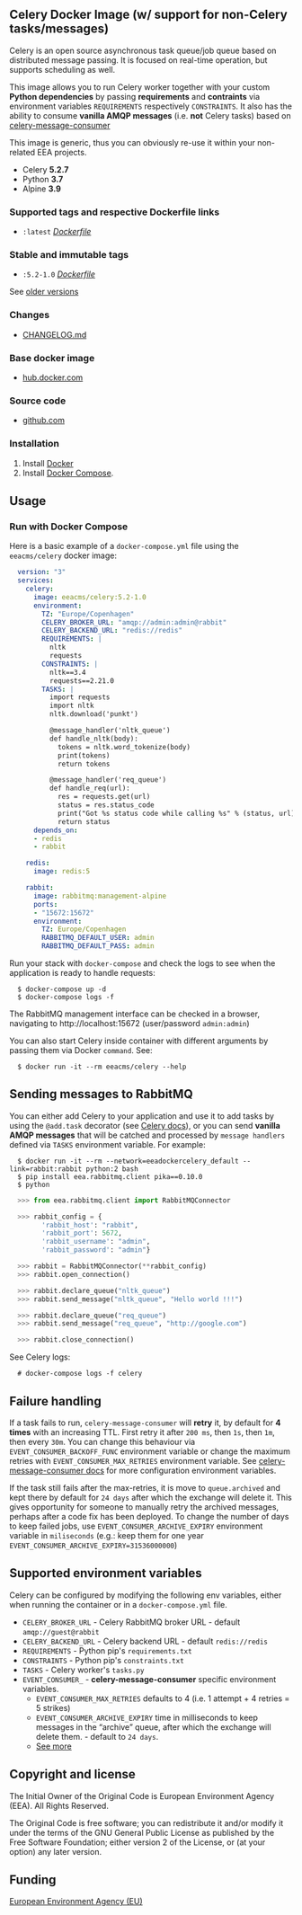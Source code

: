 ## Celery Docker Image (w/ support for non-Celery tasks/messages)

Celery is an open source asynchronous task queue/job queue based on distributed message passing.
It is focused on real-time operation, but supports scheduling as well.

This image allows you to run Celery worker together with your custom **Python dependencies**
by passing **requirements** and **contraints** via environment variables `REQUIREMENTS` respectively `CONSTRAINTS`.
It also has the ability to consume **vanilla AMQP messages** (i.e. **not** Celery tasks) based on
[celery-message-consumer](https://pypi.org/project/celery-message-consumer/)

This image is generic, thus you can obviously re-use it within your non-related EEA projects.

  - Celery **5.2.7**
  - Python **3.7**
  - Alpine **3.9**


### Supported tags and respective Dockerfile links

  - `:latest` [*Dockerfile*](https://github.com/eea/eea.docker.celery/blob/master/Dockerfile)


### Stable and immutable tags

  - `:5.2-1.0` [*Dockerfile*](https://github.com/eea/eea.docker.celery/tree/5.2-1.0/Dockerfile)

See [older versions](https://github.com/eea/eea.docker.celery/releases)


### Changes

 - [CHANGELOG.md](https://github.com/eea/eea.docker.celery/blob/master/CHANGELOG.md)


### Base docker image

 - [hub.docker.com](https://hub.docker.com/r/eeacms/celery)


### Source code

  - [github.com](http://github.com/eea/eea.docker.celery)


### Installation

1. Install [Docker](https://www.docker.com/)
2. Install [Docker Compose](https://docs.docker.com/compose/install/).

## Usage


### Run with Docker Compose

Here is a basic example of a `docker-compose.yml` file using the `eeacms/celery` docker image:

```yaml
  version: "3"
  services:
    celery:
      image: eeacms/celery:5.2-1.0
      environment:
        TZ: "Europe/Copenhagen"
        CELERY_BROKER_URL: "amqp://admin:admin@rabbit"
        CELERY_BACKEND_URL: "redis://redis"
        REQUIREMENTS: |
          nltk
          requests
        CONSTRAINTS: |
          nltk==3.4
          requests==2.21.0
        TASKS: |
          import requests
          import nltk
          nltk.download('punkt')

          @message_handler('nltk_queue')
          def handle_nltk(body):
            tokens = nltk.word_tokenize(body)
            print(tokens)
            return tokens

          @message_handler('req_queue')
          def handle_req(url):
            res = requests.get(url)
            status = res.status_code
            print("Got %s status code while calling %s" % (status, url))
            return status
      depends_on:
      - redis
      - rabbit

    redis:
      image: redis:5

    rabbit:
      image: rabbitmq:management-alpine
      ports:
      - "15672:15672"
      environment:
        TZ: Europe/Copenhagen
        RABBITMQ_DEFAULT_USER: admin
        RABBITMQ_DEFAULT_PASS: admin
```


Run your stack with `docker-compose` and check the logs to see when the application is ready to handle requests:

```
  $ docker-compose up -d
  $ docker-compose logs -f
```

The RabbitMQ management interface can be checked in a browser, navigating to http://localhost:15672 (user/password `admin:admin`)

You can also start Celery inside container with different arguments by passing them via Docker `command`. See:

```
  $ docker run -it --rm eeacms/celery --help
```

## Sending messages to RabbitMQ

You can either add Celery to your application and use it to add tasks by using the `@add.task` decorator (see [Celery docs](http://docs.celeryproject.org/en/latest/getting-started/first-steps-with-celery.html#application)), or you can send **vanilla AMQP messages**
that will be catched and processed by `message handlers` defined via `TASKS` environment variable. For example:

```
  $ docker run -it --rm --network=eeadockercelery_default --link=rabbit:rabbit python:2 bash
  $ pip install eea.rabbitmq.client pika==0.10.0
  $ python
```

```python
  >>> from eea.rabbitmq.client import RabbitMQConnector

  >>> rabbit_config = {
        'rabbit_host': "rabbit",
        'rabbit_port': 5672,
        'rabbit_username': "admin",
        'rabbit_password': "admin"}

  >>> rabbit = RabbitMQConnector(**rabbit_config)
  >>> rabbit.open_connection()

  >>> rabbit.declare_queue("nltk_queue")
  >>> rabbit.send_message("nltk_queue", "Hello world !!!")

  >>> rabbit.declare_queue("req_queue")
  >>> rabbit.send_message("req_queue", "http://google.com")

  >>> rabbit.close_connection()
```

See Celery logs:
```
  # docker-compose logs -f celery
```

## Failure handling

If a task fails to run, `celery-message-consumer` will **retry** it, by default for **4 times** with an increasing TTL. First retry it after `200 ms`, then `1s`, then `1m`, then every `30m`. You can change this behaviour via `EVENT_CONSUMER_BACKOFF_FUNC` environment variable or change the maximum retries with `EVENT_CONSUMER_MAX_RETRIES` environment variable. See [celery-message-consumer docs](https://pypi.org/project/celery-message-consumer/) for more configuration environment variables.

If the task still fails after the max-retries, it is move to `queue.archived` and kept there by default for `24 days` after which the exchange will delete it. This gives opportunity for someone to manually retry the archived messages, perhaps after a code fix has been deployed. To change the number of days to keep failed jobs, use `EVENT_CONSUMER_ARCHIVE_EXPIRY` environment variable in `miliseconds` (e.g.: keep them for one year `EVENT_CONSUMER_ARCHIVE_EXPIRY=31536000000`)


## Supported environment variables ##

Celery can be configured by modifying the following env variables, either when running the container or in a `docker-compose.yml` file.

  * `CELERY_BROKER_URL` - Celery RabbitMQ broker URL - default `amqp://guest@rabbit`
  * `CELERY_BACKEND_URL` - Celery backend URL - default `redis://redis`
  * `REQUIREMENTS` - Python pip's `requirements.txt`
  * `CONSTRAINTS` - Python pip's `constraints.txt`
  * `TASKS` - Celery worker's `tasks.py`
  * `EVENT_CONSUMER_` - **celery-message-consumer** specific environment variables.
    * `EVENT_CONSUMER_MAX_RETRIES` defaults to 4 (i.e. 1 attempt + 4 retries = 5 strikes)
    * `EVENT_CONSUMER_ARCHIVE_EXPIRY` time in milliseconds to keep messages in the “archive” queue, after which the exchange will delete them. - default to `24 days`.
    * [See more](https://pypi.org/project/celery-message-consumer)


## Copyright and license

The Initial Owner of the Original Code is European Environment Agency (EEA).
All Rights Reserved.

The Original Code is free software;
you can redistribute it and/or modify it under the terms of the GNU
General Public License as published by the Free Software Foundation;
either version 2 of the License, or (at your option) any later
version.


## Funding

[European Environment Agency (EU)](http://eea.europa.eu)
